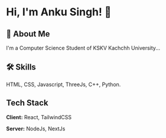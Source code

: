 
# Hi, I'm Anku Singh! 👋


## 🚀 About Me
I'm a Computer Science Student of KSKV Kachchh University...


## 🛠 Skills
HTML, CSS, Javascript, ThreeJs, C++, Python.
## Tech Stack

**Client:** React, TailwindCSS

**Server:** NodeJs, NextJs

